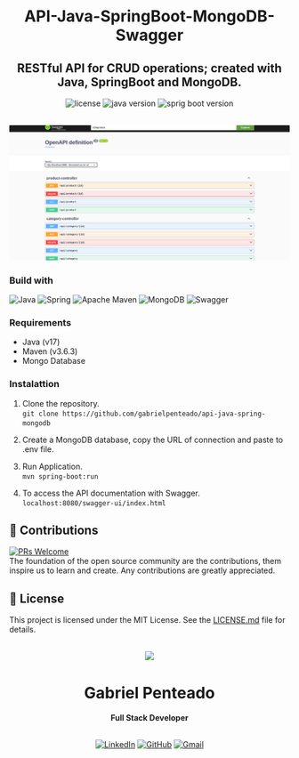 <h1 align="center">
  <strong>API-Java-SpringBoot-MongoDB-Swagger</strong>
</h1>

<h2 align="center">
  RESTful API for CRUD operations; created with Java, SpringBoot and MongoDB.
</h2>

<div align="center">
  <img src="https://img.shields.io/github/license/gabrielpenteado/api-java-spring-mongodb?style=flat-square&color=informational" alt="license"/>

  <img src="https://img.shields.io/static/v1?label=java&message=17&color=informational&style=flat-square" alt="java version">

  <img src="https://img.shields.io/static/v1?label=spring-boot&message=3.3.1&color=informational&style=flat-square" alt="sprig boot version">
</div>

<br>

<p align="center">
    <img src="https://raw.githubusercontent.com/gabrielpenteado/api-java-spring-mongodb/main/swagger.png"> 
</p>

### Build with

![Java](https://img.shields.io/badge/java-%23ED8B00.svg?style=for-the-badge&logo=openjdk&logoColor=white)
![Spring](https://img.shields.io/badge/spring-%236DB33F.svg?style=for-the-badge&logo=spring&logoColor=white)
![Apache Maven](https://img.shields.io/badge/Apache%20Maven-C71A36?style=for-the-badge&logo=Apache%20Maven&logoColor=white)
![MongoDB](https://img.shields.io/badge/MongoDB-4EA94B?style=for-the-badge&logo=mongodb&logoColor=white)
![Swagger](https://img.shields.io/badge/Swagger-85EA2D?logo=swagger&logoColor=000&style=for-the-badge)

### Requirements

- Java (v17)
- Maven (v3.6.3)
- Mongo Database

### Instalattion

1. Clone the repository.<br>
   `git clone https://github.com/gabrielpenteado/api-java-spring-mongodb`

2. Create a MongoDB database, copy the URL of connection and paste to .env file.<br>

3. Run Application.<br>
   `mvn spring-boot:run`

4. To access the API documentation with Swagger.<br>
   `localhost:8080/swagger-ui/index.html`
   <br>

## 🤝 Contributions

[![PRs Welcome](https://img.shields.io/badge/PRs-welcome-brightgreen.svg?style=flat-square)](http://makeapullrequest.com)<br>
The foundation of the open source community are the contributions, them inspire us to learn and create. Any contributions are greatly appreciated.

## 📄 License

This project is licensed under the MIT License. See the [LICENSE.md](https://github.com/gabrielpenteado/api-java-spring-mongodb/blob/main/LICENSE.md) file for details.
<br>
<br>

<div align="center">
  <img src="https://images.weserv.nl/?url=avatars.githubusercontent.com/u/63300269?v=4&h=100&w=100&fit=cover&mask=circle&maxage=7d" />
  <h1>Gabriel Penteado</h1>
  <strong>Full Stack Developer</strong>
  <br/>
  <br/>

[![LinkedIn](https://img.shields.io/badge/LinkedIn-0077B5?style=for-the-badge&logo=linkedin&logoColor=white)](https://www.linkedin.com/in/gabriel-penteado)
[![GitHub](https://img.shields.io/badge/GitHub-100000?style=for-the-badge&logo=github&logoColor=white)](https://github.com/gabrielpenteado)
[![Gmail](https://img.shields.io/badge/gabripenteado@gmail.com-D14836?style=for-the-badge&logo=gmail&logoColor=white)](mailto:gabripenteado@gmail.com)
<br />
<br />

</div>
